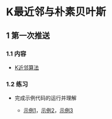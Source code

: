 # K最近邻与朴素贝叶斯

## 1 第一次推送

### 1.1 内容

- [K近邻算法](https://mp.weixin.qq.com/s/HpgyaOffKNKw768sqxA6gQ)

### 1.2 练习

- 完成示例代码的运行并理解

  - [示例1](./101_visualzation.py)，[示例2](./102_visualzation.py)，[示例3](./103_train.py)

    